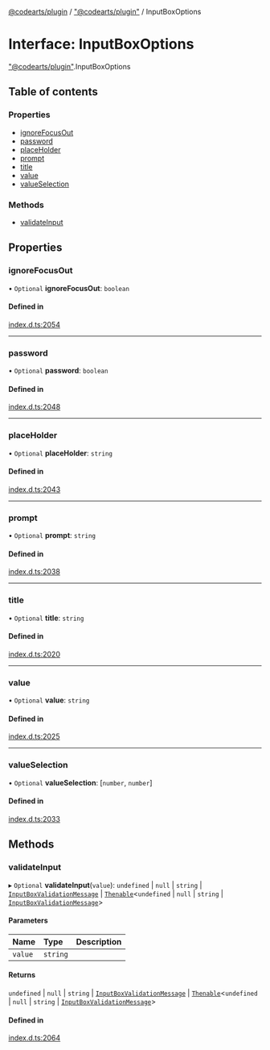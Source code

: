 [@codearts/plugin](../README.md) / ["@codearts/plugin"](../modules/_codearts_plugin_.md) / InputBoxOptions

# Interface: InputBoxOptions

["@codearts/plugin"](../modules/_codearts_plugin_.md).InputBoxOptions

## Table of contents

### Properties

- [ignoreFocusOut](codearts_plugin_.InputBoxOptions.md#ignorefocusout)
- [password](codearts_plugin_.InputBoxOptions.md#password)
- [placeHolder](codearts_plugin_.InputBoxOptions.md#placeholder)
- [prompt](codearts_plugin_.InputBoxOptions.md#prompt)
- [title](codearts_plugin_.InputBoxOptions.md#title)
- [value](codearts_plugin_.InputBoxOptions.md#value)
- [valueSelection](codearts_plugin_.InputBoxOptions.md#valueselection)

### Methods

- [validateInput](codearts_plugin_.InputBoxOptions.md#validateinput)

## Properties

### ignoreFocusOut

• `Optional` **ignoreFocusOut**: `boolean`

#### Defined in

[index.d.ts:2054](https://github.com/huaweicloud/cloudide-plugin-api/blob/203b986/index.d.ts#L2054)

___

### password

• `Optional` **password**: `boolean`

#### Defined in

[index.d.ts:2048](https://github.com/huaweicloud/cloudide-plugin-api/blob/203b986/index.d.ts#L2048)

___

### placeHolder

• `Optional` **placeHolder**: `string`

#### Defined in

[index.d.ts:2043](https://github.com/huaweicloud/cloudide-plugin-api/blob/203b986/index.d.ts#L2043)

___

### prompt

• `Optional` **prompt**: `string`

#### Defined in

[index.d.ts:2038](https://github.com/huaweicloud/cloudide-plugin-api/blob/203b986/index.d.ts#L2038)

___

### title

• `Optional` **title**: `string`

#### Defined in

[index.d.ts:2020](https://github.com/huaweicloud/cloudide-plugin-api/blob/203b986/index.d.ts#L2020)

___

### value

• `Optional` **value**: `string`

#### Defined in

[index.d.ts:2025](https://github.com/huaweicloud/cloudide-plugin-api/blob/203b986/index.d.ts#L2025)

___

### valueSelection

• `Optional` **valueSelection**: [`number`, `number`]

#### Defined in

[index.d.ts:2033](https://github.com/huaweicloud/cloudide-plugin-api/blob/203b986/index.d.ts#L2033)

## Methods

### validateInput

▸ `Optional` **validateInput**(`value`): `undefined` \| ``null`` \| `string` \| [`InputBoxValidationMessage`](codearts_plugin_.InputBoxValidationMessage.md) \| [`Thenable`](Thenable.md)<`undefined` \| ``null`` \| `string` \| [`InputBoxValidationMessage`](codearts_plugin_.InputBoxValidationMessage.md)\>

#### Parameters

| Name | Type | Description |
| :------ | :------ | :------ |
| `value` | `string` |  |

#### Returns

`undefined` \| ``null`` \| `string` \| [`InputBoxValidationMessage`](codearts_plugin_.InputBoxValidationMessage.md) \| [`Thenable`](Thenable.md)<`undefined` \| ``null`` \| `string` \| [`InputBoxValidationMessage`](codearts_plugin_.InputBoxValidationMessage.md)\>

#### Defined in

[index.d.ts:2064](https://github.com/huaweicloud/cloudide-plugin-api/blob/203b986/index.d.ts#L2064)
